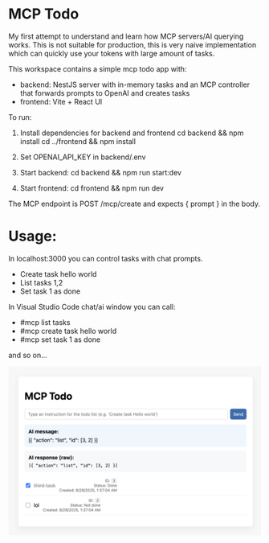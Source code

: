 # MCP Todo

My first attempt to understand and learn how MCP servers/AI querying works. This is not suitable for production, this is very naive implementation which can quickly use your tokens with large amount of tasks.

This workspace contains a simple mcp todo app with:

- backend: NestJS server with in-memory tasks and an MCP controller that forwards prompts to OpenAI and creates tasks
- frontend: Vite + React UI

To run:

1. Install dependencies for backend and frontend
   cd backend && npm install
   cd ../frontend && npm install

2. Set OPENAI_API_KEY in backend/.env

3. Start backend: cd backend && npm run start:dev
4. Start frontend: cd frontend && npm run dev

The MCP endpoint is POST /mcp/create and expects { prompt } in the body.

# Usage:
In localhost:3000 you can control tasks with chat prompts.

- Create task hello world
- List tasks 1,2
- Set task 1 as done

In Visual Studio Code chat/ai window you can call:

- \#mcp list tasks
- \#mcp create task hello world
- \#mcp set task 1 as done

and so on...

![App screenshot](screenshot.png)